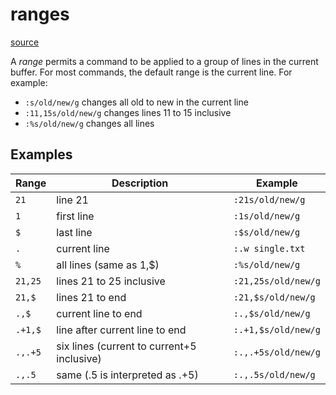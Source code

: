 # ranges

[source](https://vim.fandom.com/wiki/Ranges)

A _range_ permits a command to be applied to a group of lines in the current buffer. For most commands, the default range is the current line. For example:

- `:s/old/new/g` changes all old to new in the current line
- `:11,15s/old/new/g` changes lines 11 to 15 inclusive
- `:%s/old/new/g` changes all lines

## Examples

|Range | Description | Example |
|--|--|--|
|`21`| line 21 |`:21s/old/new/g`|
|`1`| first line |`:1s/old/new/g`|
|`$`| last line |`:$s/old/new/g`|
|`.`| current line |`:.w single.txt`|
|`%`| all lines (same as 1,$) |`:%s/old/new/g`|
|`21,25`| lines 21 to 25 inclusive |`:21,25s/old/new/g`|
|`21,$`| lines 21 to end |`:21,$s/old/new/g`|
|`.,$`|	current line to end	|`:.,$s/old/new/g`|
|`.+1,$`| line after current line to end |`:.+1,$s/old/new/g`|
|`.,.+5`| six lines (current to current+5 inclusive) |`:.,.+5s/old/new/g`|
|`.,.5`| same (.5 is interpreted as .+5) |`:.,.5s/old/new/g`|